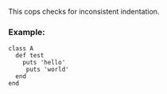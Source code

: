 This cops checks for inconsistent indentation.

### Example:

    class A
      def test
        puts 'hello'
         puts 'world'
      end
    end